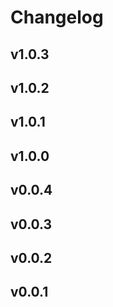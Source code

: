 # Changelog

## v1.0.3

## v1.0.2

## v1.0.1

## v1.0.0

## v0.0.4

## v0.0.3

## v0.0.2

## v0.0.1
